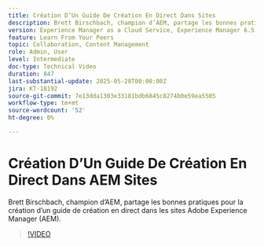 ```yaml
---
title: Création D’Un Guide De Création En Direct Dans Sites
description: Brett Birschbach, champion d’AEM, partage les bonnes pratiques pour créer un guide de création en direct dans Adobe Experience Manager Sites
version: Experience Manager as a Cloud Service, Experience Manager 6.5
feature: Learn From Your Peers
topic: Collaboration, Content Management
role: Admin, User
level: Intermediate
doc-type: Technical Video
duration: 847
last-substantial-update: 2025-05-28T00:00:00Z
jira: KT-18192
source-git-commit: 7e13dda1303e33181bdb6845c8274b0e59ea5505
workflow-type: tm+mt
source-wordcount: '52'
ht-degree: 0%

---
```



# Création D’Un Guide De Création En Direct Dans AEM Sites

Brett Birschbach, champion d’AEM, partage les bonnes pratiques pour la création d’un guide de création en direct dans les sites Adobe Experience Manager (AEM).

>[!VIDEO](https://video.tv.adobe.com/v/3463135/?learn=on&enablevpops&captions=fre_fr)
